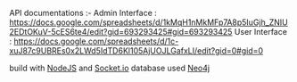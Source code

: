 API documentations :-
Admin Interface : https://docs.google.com/spreadsheets/d/1kMqH1nMkMFp7A8p5IuGjh_ZNIU2EDtOKuV-5cES6te4/edit?gid=693293425#gid=693293425
User Interface : https://docs.google.com/spreadsheets/d/1c-xuJ87c9UBREs0x2LWd5IdTD6Kl105AjUOJLGafxLI/edit?gid=0#gid=0

build with [NodeJS](https://nodejs.org) and [Socket.io](https://socket.io/)
database used [Neo4j](https://neo4j.com/)



 
